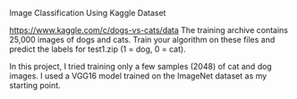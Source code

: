 Image Classification Using Kaggle Dataset

https://www.kaggle.com/c/dogs-vs-cats/data
The training archive contains 25,000 images of dogs and cats. Train your algorithm on these files and predict the labels for test1.zip (1 = dog, 0 = cat).

In this project, I tried training only a few samples (2048) of cat and dog images. I used a VGG16 model trained on the ImageNet dataset as my starting point.

